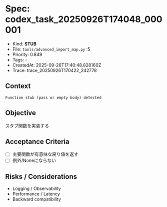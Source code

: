 # Spec: codex_task_20250926T174048_000001
- Kind: **STUB**
- File: `tools/advanced_import_map.py` :5
- Priority: 0.849
- Tags: -
- CreatedAt: 2025-09-26T17:40:48.828160Z
- Trace: trace_20250926T170422_242778

## Context
```
Function stub (pass or empty body) detected
```

## Objective
スタブ関数を実装する

## Acceptance Criteria
- [ ] 主要関数が有意味な戻り値を返す
- [ ] 例外/Noneにならない

## Risks / Considerations
- Logging / Observability
- Performance / Latency
- Backward compatibility
